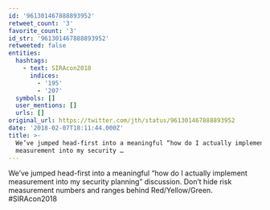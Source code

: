 ```yaml
---
id: '961301467888893952'
retweet_count: '3'
favorite_count: '3'
id_str: '961301467888893952'
retweeted: false
entities:
  hashtags:
    - text: SIRAcon2018
      indices:
        - '195'
        - '207'
  symbols: []
  user_mentions: []
  urls: []
original_url: https://twitter.com/jth/status/961301467888893952
date: '2018-02-07T18:11:44.000Z'
title: >-
  We’ve jumped head-first into a meaningful “how do I actually implement
  measurement into my security …
---
```


We’ve jumped head-first into a meaningful “how do I actually implement measurement into my security planning” discussion. Don’t hide risk measurement numbers and ranges behind Red/Yellow/Green.  #SIRAcon2018